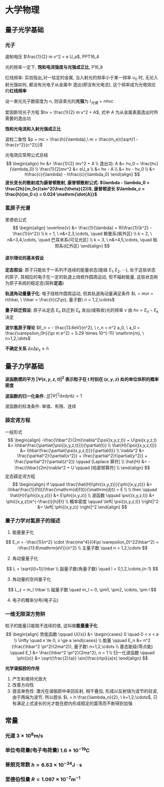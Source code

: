 # 大学物理

## 量子光学基础

### 光子

遏制电压 $\frac{1}{2} m v^2 = e U_a$, PPT16_4

光的频率一定下, **饱和电流强度与光强成正比**, P16_8

红线频率:	实验指出,对一给定的金属, 当入射光的频率小于某一频率 $\upsilon_0$ 时, 无论入射光强如何, 都没有光电子从金属中
逸出(即没有光电流), 这个频率成为光电效应的**红线频率**

设一束光光子数密度为 n, 则该束光的**光强**为 $I_{光强} = nhvc$

爱因斯坦光子方程 $hv = \frac{1}{2} m v^2 + A$, 式中 $A$ 为从金属表面逸出时所需要的逸出功

**饱和光电流和入射光强成正比**

波粒二象性 $p = mc = \frac{h}{\lambda},\ m = \frac{m_e}{\sqrt{1 - \frac{v^2}{c^2}}}$

光电效应常用公式总结
$$
\begin{align}
hv &= \frac{1}{2} mv^2 + A \\
逸出功: A &= hv_0 = \frac{hc}{\lambda_0} \\
\frac{1}{2}mv^2 &= eU_a \\ 
&= hv - A \\
&= hv - hv_0 \\
&= h\frac{c}{\lambda} - h\frac{c}{\lambda_0}
\end{align}
$$
**波长变长的散射成为康普顿散射, 康普顿散射公式: $\lambda - \lambda_0 = \frac{2h}{m_0c}\sin^2(\frac{\theta}{2})$, 康普顿波长 $\lambda_c = \frac{h}{m_0 c} = 0.024 \mathrm{\dot{A}}$**

### 氢原子光谱

里德伯公式 
$$
\begin{align}
\overline{v} &= \frac{1}{\lambda} = R(\frac{1}{k^2} - \frac{1}{n^2}) \\
k = 1, \ n&=2,3,\cdots, \quad 赖曼系(紫外区) \\
k = 2, \ n&=3,4,\cdots, \quad 巴耳末系(可见光区) \\
k = 3, \ n&=4,5,\cdots, \quad 帕邢系(红外区)
\end{align}
$$

#### 波尔理论的基本假设

**定态假设**: 原子只能处于一系列不连续的能量状态(能级 $E_1, E_2, \cdots$), 处于这些状态的原子, 其相应的电子在一定的轨道上绕核作圆周运动, 但不辐射能量, 这些状态称为原子系统的稳定态(简称**定态**)

**轨道角动量量子化**: 电子绕核作圆周运动, 但其轨道角动量满足条件 $L = mvr = n\hbar, \ \hbar = \frac{h}{2\pi}, 量子数\ n = 1,2,\cdots$

**量子跃迁假设**: 原子从定态 $E_n$ 跃迁到 $E_k$ 发出(或吸收)光的频率 $v$ 由 $hv = E_n - E_k$ 决定

**波尔氢原子理论** $E_n = - \frac{13.6eV}{n^2}, \  r_n = n^2 a_0, \ a_0 = \frac{\varepsilon_0h}{\pi m e^2} = 5.29 \times 10^{-11} \mathrm{m}, \ n=1,2,\dots$

**不确定关系** $\Delta{x} \Delta{p_x} \ge h$

## 量子力学基础

**波函数模的平方 $\left| \Psi{(x, y, z, t)} \right|^2$ 表示粒子在 $t$ 时刻在 $(x, y, z)$ 处的单位体积的概率密度**

**波函数的归一化条件**: $\iiint \left| \Psi \right|^2 \mathrm{d}x \mathrm{d}y \mathrm{d}z = 1$

波函数的标准条件: 单值、有限、连续

### 薛定谔方程 

一般形式
$$
\begin{align}
-\frac{\hbar^2}{2m}\nabla^2\psi{(x,y,z,t)} + U\psi(x,y,z,t) &= i\hbar\frac{\partial{\psi{(x,y,z,t)}}}{\partial{t}} \\
\hat{H}{\psi{(x,y,z,t)}} &= i\hbar\frac{\partial{\psi(x,y,z,t)}}{\partial{t}} \\
\nabla^2 &= \frac{\partial^2}{\partial{x^2}} + \frac{\partial^2}{\partial{y^2}} + \frac{\partial^2}{\partial{z^2}} \qquad [Laplace 算符] \\
\hat{H} &= -\frac{\hbar}{2m}\nabla^2 + U \qquad [哈密顿算符] \\
\end{align}
$$
定态薛定谔方程
$$
\begin{align}
if \qquad \frac{\hat{H}\phi{(x,y,z)}}{\phi{(x,y,z)}} &= i\hbar\frac{1}{f(t)}\frac{\mathrm{d}f(t)}{\mathrm{d}t} = E \\ \\
then \qquad \hat{H}{\phi{(x,y,z)}} &= E\phi{(x,y,z)} \\
波函数 \qquad \psi{(x,y,z,t)} &= \phi{(x,y,z)}e^{-\frac{i}{h}Et} \\
概率密度 \qquad \left| \psi{(x,y,z,t)} \right|^2 &= \left| \phi{(x,y,z)} \right|^2
\end{align}
$$

### 量子力学对氢原子的描述

1.  能量量子化

$$
E_n = -\frac{1}{n^2} \cdot \frac{me^4}{(4\pi \varepsilon_0)^22\hbar^2} = -\frac{13.6\mathrm{eV}}{n^2} \\
主量子数 \quad n = 1,2,\cdots
$$

2.  角动量量子化

$$
L = \sqrt{l(l+1)}\hbar \\
副量子数(角量子数) \quad l = 0,1,2,\cdots,(n-1)
$$

3.  角动量的空间量子化

$$
L_z = m_l \hbar \\
磁量子数 \quad m_l = 0, \pm1, \pm2, \cdots, \pm l
$$

4.  电子的概率分布(电子云)

### 一维无限深方势阱

粒子的能量只能取不连续的值, 这叫做**能量量子化**
$$
\begin{align}
势能函数 \qquad U{(x)} &=
\begin{cases}
0 \quad 0 < x < a \\
\infty \quad x \le 0, x \ge a
\end{cases} \\
能量 \qquad E_n &= n^2 (\frac{\hbar^2 \pi^2}{2ma^2}), 量子数\ n=1,2,\cdots \\
基态能级(零点能) \qquad E_1 &= \frac{\hbar^2 \pi^2}{2ma^2}, n = 1 \\
归一化波函数 \qquad \phi{(x)} &= \sqrt{\frac{2}{a}} \sin(\frac{n\pi}{a}x)
\end{align}
$$




**光学谐振腔的作用**

1.  产生和维持光放大
2.  改善方向性
3.  提高单色性: 激光在谐振腔中来回反射, 相干叠加, 形成以反射镜为波节的驻波, 由于两端为波节, 所以腔长 $L = h \frac{\lambda_n}{2}, \ k=1,2,\cdots$, 只有满足上式波长的光才能在腔内形成稳定的震荡而不断得到加强

## 常量

### 光速 $3 \times 10^8 \mathrm{m/s}$

### 单位电荷量(电子电荷量) $1.6 \times 10^{-19} \mathrm{C}$

### 普朗克常数 $h = 6.63 \times 10^{-34} \mathrm{J·s}$

### 里德伯恒量 $R = 1.097 \times 10^{-7} \mathrm{m^{-1}}$



